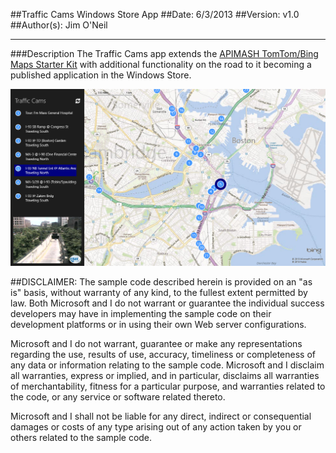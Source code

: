 ##Traffic Cams Windows Store App
##Date: 6/3/2013
##Version: v1.0
##Author(s): Jim O'Neil

----------
###Description
The Traffic Cams app extends the [APIMASH TomTom/Bing Maps Starter Kit][1] with additional functionality on the road to it becoming a published application in the Windows Store.

![Traffic Cam application](screenshot.png)


##DISCLAIMER: 
The sample code described herein is provided on an "as is" basis, without warranty of any kind, to the fullest extent permitted by law. Both Microsoft and I do not warrant or guarantee the individual success developers may have in implementing the sample code on their development platforms or in using their own Web server configurations. 

Microsoft and I do not warrant, guarantee or make any representations regarding the use, results of use, accuracy, timeliness or completeness of any data or information relating to the sample code. Microsoft and I disclaim all warranties, express or implied, and in particular, disclaims all warranties of merchantability, fitness for a particular purpose, and warranties related to the code, or any service or software related thereto. 

Microsoft and I shall not be liable for any direct, indirect or consequential damages or costs of any type arising out of any action taken by you or others related to the sample code.


[1]:https://github.com/apimash/StarterKits/tree/master/APIMASH_TomTom_BingMaps_StarterKit
